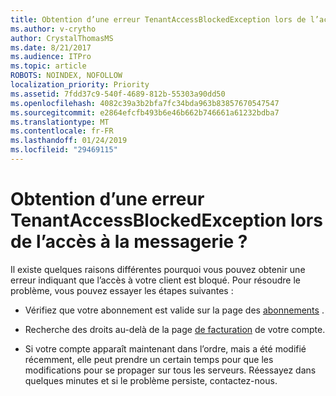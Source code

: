 ```yaml
---
title: Obtention d’une erreur TenantAccessBlockedException lors de l’accès à la messagerie ?
ms.author: v-crytho
author: CrystalThomasMS
ms.date: 8/21/2017
ms.audience: ITPro
ms.topic: article
ROBOTS: NOINDEX, NOFOLLOW
localization_priority: Priority
ms.assetid: 7fdd37c9-540f-4689-812b-55303a90dd50
ms.openlocfilehash: 4082c39a3b2bfa7fc34bda963b83857670547547
ms.sourcegitcommit: e2864efcfb493b6e46b662b746661a61232bdba7
ms.translationtype: MT
ms.contentlocale: fr-FR
ms.lasthandoff: 01/24/2019
ms.locfileid: "29469115"
---
```

# <a name="getting-a-tenantaccessblockedexception-error-when-accessing-email"></a>Obtention d’une erreur TenantAccessBlockedException lors de l’accès à la messagerie ?

Il existe quelques raisons différentes pourquoi vous pouvez obtenir une erreur indiquant que l’accès à votre client est bloqué. Pour résoudre le problème, vous pouvez essayer les étapes suivantes :
  
- Vérifiez que votre abonnement est valide sur la page des [abonnements](https://support.office.com/article/https://portal.office.com/adminportal/home.aspx#/subscriptions) . 
    
- Recherche des droits au-delà de la page [de facturation](https://support.office.com/article/https://portal.office.com/adminportal/home.aspx#/billoverview) de votre compte. 
    
- Si votre compte apparaît maintenant dans l’ordre, mais a été modifié récemment, elle peut prendre un certain temps pour que les modifications pour se propager sur tous les serveurs. Réessayez dans quelques minutes et si le problème persiste, contactez-nous.
    

